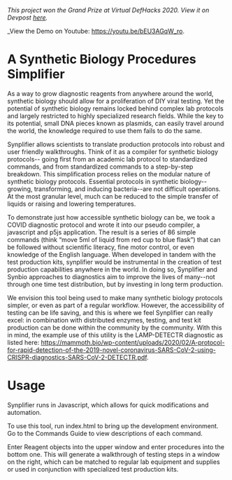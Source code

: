 
_This project won the Grand Prize at Virtual DefHacks 2020. View it on Devpost [here](https://devpost.com/software/synplifier)._

_View the Demo on Youtube: https://youtu.be/bEU3AGqW_ro.

# A Synthetic Biology Procedures Simplifier

As a way to grow diagnostic reagents from anywhere around the world, synthetic biology should allow for a proliferation of DIY viral testing. Yet the potential of synthetic biology remains locked behind complex lab protocols and largely restricted to highly specialized research fields. While the key to its potential, small DNA pieces known as plasmids, can easily travel around the world, the knowledge required to use them fails to do the same.

Synplifier allows scientists to translate production protocols into robust and user friendly walkthroughs. Think of it as a compiler for synthetic biology protocols-- going first from an academic lab protocol to standardized commands, and from standardized commands to a step-by-step breakdown. This simplification process relies on the modular nature of synthetic biology protocols. Essential protocols in synthetic biology-- growing, transforming, and inducing bacteria--are not difficult operations. At the most granular level, much can be reduced to the simple transfer of liquids or raising and lowering temperatures.


To demonstrate just how accessible synthetic biology can be, we took a COVID diagnostic protocol and wrote it into our pseudo compiler, a javascript and p5js application. The result is a series of 86 simple commands (think “move 5ml of liquid from red cup to blue flask”) that can be followed without scientific literacy, fine motor control, or even knowledge of the English language. When developed in tandem with the test production kits, synplifier would be instrumental in the creation of test production capabilities anywhere in the world. In doing so, Synplifier and Synbio approaches to diagnostics aim to improve the lives of many--not through one time test distribution, but by investing in long term production.

We envision this tool being used to make many synthetic biology protocols simpler, or even as part of a regular workflow. However, the accessibility of testing can be life saving, and this is where we feel Synplifier can really excel: in combination with distributed enzymes, testing, and test kit production can be done within the community by the community. With this in mind, the example use of this utility is the LAMP-DETECTR diagnostic as listed here: https://mammoth.bio/wp-content/uploads/2020/02/A-protocol-for-rapid-detection-of-the-2019-novel-coronavirus-SARS-CoV-2-using-CRISPR-diagnostics-SARS-CoV-2-DETECTR.pdf. 


# Usage 

Synplifier runs in Javascript, which allows for quick modifications and automation.

To use this tool, run index.html to bring up the development environment. Go to the Commands Guide to view descriptions of each command.

Enter Reagent objects into the upper window and enter procedures into the bottom one. This will generate a walkthrough of testing steps in a window on the right, which can be matched to regular lab equipment and supplies or used in conjunction with specialized test production kits.


